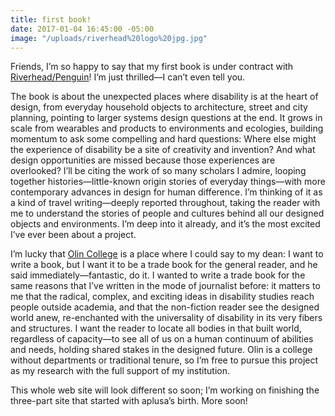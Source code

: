 ```yaml
---
title: first book!
date: 2017-01-04 16:45:00 -05:00
image: "/uploads/riverhead%20logo%20jpg.jpg"
---
```


Friends, I’m so happy to say that my first book is under contract with [Riverhead/Penguin](http://www.penguin.com/publishers/riverhead/?ref=2B4575AB81AF)! I’m just thrilled—I can’t even tell you.

The book is about the unexpected places where disability is at the heart of design, from everyday household objects to architecture, street and city planning, pointing to larger systems design questions at the end. It grows in scale from wearables and products to environments and ecologies, building momentum to ask some compelling and hard questions: Where else might the experience of disability be a site of creativity and invention? And what design opportunities are missed because those experiences are overlooked? I’ll be citing the work of so many scholars I admire, looping together histories—little-known origin stories of everyday things—with more contemporary advances in design for human difference. I’m thinking of it as a kind of travel writing—deeply reported throughout, taking the reader with me to understand the stories of people and cultures behind all our designed objects and environments. I’m deep into it already, and it’s the most excited I’ve ever been about a project.

I’m lucky that [Olin College](http://www.olin.edu/) is a place where I could say to my dean: I want to write a book, but I want it to be a trade book for the general reader, and he said immediately—fantastic, do it. I wanted to write a trade book for the same reasons that I’ve written in the mode of journalist before: it matters to me that the radical, complex, and exciting ideas in disability studies reach people outside academia, and that the non-fiction reader see the designed world anew, re-enchanted with the universality of disability in its very fibers and structures. I want the reader to locate all bodies in that built world, regardless of capacity—to see all of us on a human continuum of abilities and needs, holding shared stakes in the designed future. Olin is a college without departments or traditional tenure, so I’m free to pursue this project as my research with the full support of my institution.

This whole web site will look different so soon; I’m working on finishing the three-part site that started with aplusa’s birth. More soon!